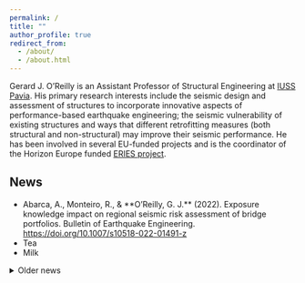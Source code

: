 ```yaml
---
permalink: /
title: ""
author_profile: true
redirect_from:
  - /about/
  - /about.html
---
```

Gerard J. O’Reilly is an Assistant Professor of Structural Engineering at [IUSS Pavia](https://www.iusspavia.it/en). His primary research interests include the seismic design and assessment of structures to incorporate innovative aspects of performance-based earthquake engineering; the seismic vulnerability of existing structures and ways that different retrofitting measures (both structural and non-structural) may improve their seismic performance. He has been involved in several EU-funded projects and is the coordinator of the Horizon Europe funded [ERIES project](www.eries.eu).


## News
<ul>
  <li> Abarca, A., Monteiro, R., & **O’Reilly, G. J.** (2022). Exposure knowledge impact on regional seismic risk assessment of bridge portfolios. Bulletin of Earthquake Engineering. <a href="url">https://doi.org/10.1007/s10518-022-01491-z</a> </li>
  <li>Tea</li>
  <li>Milk</li>
</ul>

<details><summary>Older news</summary>

<li>Tea</li>
<li>Milk</li>
<li> Abarca, A., Monteiro, R., & **O’Reilly, G. J.** (2022). Exposure knowledge impact on regional seismic risk assessment of bridge portfolios. Bulletin of Earthquake Engineering. <a href="url">https://doi.org/10.1007/s10518-022-01491-z</a> </li>


</details>
